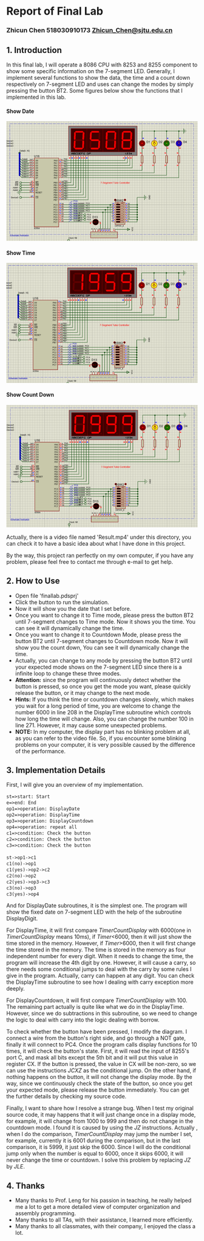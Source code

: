 # Report of Final Lab

### Zhicun Chen 518030910173 Zhicun_Chen@sjtu.edu.cn

##  1. Introduction

In this final lab, I will operate a 8086 CPU with 8253 and 8255 component to show some specific information on the 7-segment LED. Generally, I implement several functions to show the data, the time and a count down respectively on 7-segment LED and uses can change the modes by simply pressing the button BT2. Some figures below show the functions that I implemented in this lab.

#### Show Date

![date](./date.png)

#### Show Time

![time](./time.png)

#### Show Count Down

![countdown](./countdown.png)

Actually, there is a video file named 'Result.mp4' under this directory, you can check it to have a basic idea about what I have done in this project.

By the way, this project ran perfectly on my own computer, if you have any problem, please feel free to contact me through e-mail to get help.

## 2. How to Use

+ Open file 'finallab.pdsprj'
+ Click the button to run the simulation.
+ Now it will show you the date that I set before.
+ Once you want to change it to Time mode, please press the button BT2 until 7-segment changes to Time mode. Now it shows you the time. You can see it will dynamically change the time.
+ Once you want to change it to Countdown Mode, please press the button BT2 until 7-segment changes to Countdown mode. Now it will show you the count down, You can see it will dynamically change the time.
+ Actually, you can change to any mode by pressing the button BT2 until your expected mode shows on the 7-segment LED since there is a infinite loop to change these three modes.
+ **Attention:** since the program will continuously detect whether the button is pressed, so once you get the mode you want, please quickly release the button, or it may change to the next mode.
+ **Hints:** If you think the time or countdown changes slowly, which makes you wait for a long period of time, you are welcome to change the number 6000 in line 208 in the DisplayTime subroutine which controls how long the time will change. Also, you can change the number 100 in line 271. However, it may cause some unexpected problems.
+ **NOTE:** In my computer, the display part has no blinking problem at all, as you can refer to the video file. So, if you encounter some blinking problems on your computer, it is very possible caused by the difference of the performance.

## 3. Implementation Details

First, I will give you an overview of my implementation.

```flow
st=>start: Start
e=>end: End
op1=>operation: DisplayDate
op2=>operation: DisplayTime
op3=>operation: DisplayCountdown
op4=>operation: repeat all
c1=>condition: Check the button
c2=>condition: Check the button
c3=>condition: Check the button

st->op1->c1
c1(no)->op1
c1(yes)->op2->c2
c2(no)->op2
c2(yes)->op3->c3
c3(no)->op3
c3(yes)->op4
```

And for DisplayDate subroutines, it is the simplest one. The program will show the fixed date on 7-segment LED with the help of the subroutine DisplayDigit.

For DisplayTime, it will first compare *TimerCountDisplay* with 6000(one in *TimerCountDisplay* means 10ms), if *Timer*<6000, then it will just show the time stored in the memory. However, if *Timer*>6000, then it will first change the time stored in the memory. The time is stored in the memory as four independent number for every digit. When it needs to change the time, the program will increase the 4th digit by one. However, it will cause a carry, so there needs some conditional jumps to deal with the carry by some rules I give in the program. Actually, carry can happen at any digit. You can check the DisplayTime subroutine to see how I dealing with carry exception more deeply.

For DisplayCountdown, it will first compare *TimerCountDisplay* with 100. The remaining part actually is quite like what we do in the DisplayTime. However, since we do subtractions in this subroutine, so we need to change the logic to deal with carry into the logic dealing with borrow.

To check whether the button have been pressed, I modify the diagram. I connect a wire from the button's right side, and go through a NOT gate, finally it will connect to PC4. Once the program calls display functions for 10 times, it will check the button's state. First, it will read the input of 8255's port C, and mask all bits except the 5th bit and it will put this value in register CX. If the button is pressed, the value in CX will be non-zero, so we can use the instructions *JCXZ* as the conditional jump. On the other hand, if nothing happens on the button, it will not change the display mode. By the way, since we continuously check the state of the button, so once you get your expected mode, please release the button immediately. You can get the further details by checking my source code.

Finally, I want to share how I resolve a strange bug. When I test my original source code, it may happens that it will just change once in a display mode, for example, it will change from 1000 to 999 and then do not change in the countdown mode. I found it is caused by using the *JZ* instructions. Actually , when I do the comparison, *TimerCountDisplay* may jump the number I set, for example, currently it is 6001 during the comparison, but in the last comparison, it is 5999, it just skip the 6000. Since I will do the conditional jump only when the number is equal to 6000, once it skips 6000, it will never change the time or countdown. I solve this problem by replacing *JZ* by *JLE*.

## 4. Thanks

+ Many thanks to Prof. Leng for his passion in teaching, he really helped me a lot to get a more detailed view of computer organization and assembly programming.
+ Many thanks to all TAs, with their assistance,  I learned more efficiently.
+ Many thanks to all classmates, with their company, I enjoyed the class a lot. 